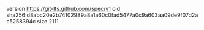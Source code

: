 version https://git-lfs.github.com/spec/v1
oid sha256:d8abc20e2b74102989a8a1a60c0fad5477a0c9a603aa09de9f07d2ac5258394c
size 2111
